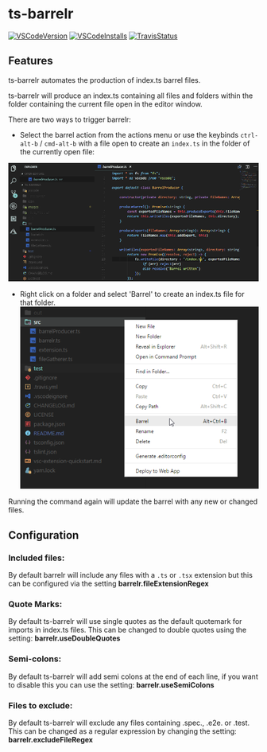# ts-barrelr
[![VSCodeVersion](https://vsmarketplacebadge.apphb.com/version/mikerhyssmith.ts-barrelr.svg)](https://marketplace.visualstudio.com/items?itemName=mikerhyssmith.ts-barrelr)
[![VSCodeInstalls](https://vsmarketplacebadge.apphb.com/installs/mikerhyssmith.ts-barrelr.svg)](https://marketplace.visualstudio.com/items?itemName=mikerhyssmith.ts-barrelr)
[![TravisStatus](https://travis-ci.org/mikerhyssmith/ts-barrelr.svg?branch=master)](https://travis-ci.org/mikerhyssmith/ts-barrelr)



## Features

ts-barrelr automates the production of index.ts barrel files.

ts-barrelr will produce an index.ts containing all files and folders within the folder containing the current file open in the editor window.

There are two ways to trigger barrelr:

- Select the barrel action from the actions menu or use the keybinds  ```ctrl-alt-b``` / ```cmd-alt-b``` with a file open to create an `index.ts` in the folder of the currently open file:

![Barrel action](images/barrelr.gif)

- Right click on a folder and select 'Barrel' to create an index.ts file for that folder.
    ![Context menu barrel](images/context-menu.png)



Running the command again will update the barrel with any new or changed files.


## Configuration

### Included files:
By default barrelr will include any files with a `.ts` or `.tsx` extension but this can be configured via the setting **barrelr.fileExtensionRegex**

### Quote Marks:
By default ts-barrelr will use single quotes as the default quotemark for imports in index.ts files. This can be changed to double quotes using the setting: **barrelr.useDoubleQuotes**

### Semi-colons:
By default ts-barrelr will add semi colons at the end of each line, if you want to disable this you can use the setting: **barrelr.useSemiColons**

### Files to exclude:
By default ts-barrelr will exclude any files containing .spec., .e2e. or .test. This can be changed as a regular expression by changing the setting:  **barrelr.excludeFileRegex**
